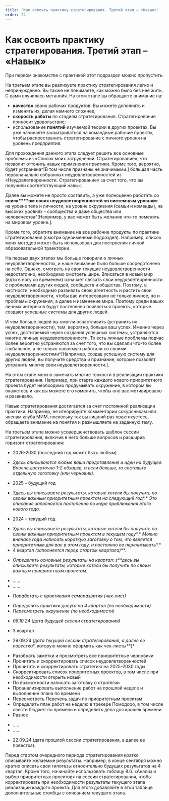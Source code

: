 ```yaml
---
title: "Как освоить практику стратегирования. Третий этап – «Навык»"
order: 24
---
```


# Как освоить практику стратегирования. Третий этап – «Навык»

При первом знакомстве с практикой этот подраздел можно пропустить.

На третьем этапе вы реализуете практику стратегирования легко и непринужденно. Вы также не понимаете, как можно было без нее жить. С вами случилась метанойя. На этом этапе вы обращаете внимание на:

* **качество** своих рабочих продуктов. Вы можете дополнять и изменять их, делая намного сложнее;
* **скорость работы** по стадиям стратегирования. Стратегирование приносит удовольствие;
* использование **понятий** изучаемой теории в других проектах. Вы уже начинаете засматриваться на командные рабочие проекты, чтобы распространить стратегирование с личного уровня на уровень предприятия.

Для прохождения данного этапа следует решить все основные проблемы из «Список моих затруднений. Стратегирование», что позволит отточить навык применения практики. Кроме того, вероятно, будет устранена^[В том числе признаны не значимыми.] большая часть первоначально собранных неудовлетворенностей из «Неудовлетворенности. Стратегирование» за счет того, что вы получили соответствующий навык.

Далее вы можете не просто составить, а уже полноценно работать со **списк****ом** **своих неудовлетворенностей по системным уровням**: на уровне тела и личности, на уровне окружения (семьи и команды), на высоких уровнях - сообщества и даже общества или человечества^[Например, у вас может быть желание что-то поменять на мировом уровне.].

Кроме того, обратите внимание на все рабочие продукты по практике стратегирования (смотри одноименный подраздел). Например, список моих методов может быть использован для построения личной образовательной траектории.

На первых двух этапах мы больше говорили о личных неудовлетворенностях, и наше внимание было больше сосредоточено на себе. Однако, смотреть на свои текущие неудовлетворенности недостаточно, необходимо смотреть шире. Вписаться в новый мир (идти в ногу со временем) означает связать свои неудовлетворенности с проблемами других людей, сообществ и общества. Поэтому, в частности, необходимо развивать свою агентность и растить свои неудовлетворенности, чтобы вас интересовано не только личное, но и проблемы окружения, а далее и изменение мира. Поэтому среди ваших личных интересов будут постепенно появляться проекты, которые создают успешные системы для других людей.

И чем больше людей вы смогли осчастливить (устранить их неудовлетворенности), тем, вероятно, больше ваш успех. Именно через успех, достигаемый через создания успешных системы, устраняются многие личные неудовлетворенности. То есть личные проблемы подчас более вероятно устраняются за счет того, что вы сделали что-то более глобальное, а не только напрямую работали со своими неудовлетворенностями^[Например, создав успешную систему для других людей, вы получите средства и признание, которые позволят устранить многие свои неудовлетворенности.].

На этом этапе можно замечать многие тонкости в реализации практики стратегирования. Например, при старте каждого нового приоритетного проекта будет необходимо продумывать окружение, в котором вы окажетесь и как вы можете его изменить, чтобы оно вас мотивировало и развивало.

Навык стратегирования достигается за счет постоянной реализации практики. Например, не игнорируйте комментарии сокурсникам или членам клуба МИМ, поскольку так вы лишний раз практикуетесь, обращаете внимание на понятия и размышляете на заданную тему.

На третьем этапе можно усовершенствовать шаблон сессии стратегирования, включив в него больше вопросов и расширив горизонт стратегирования:

* 2026-2030 (последний год может быть любым)

+ *Здесь описываются любые ваши представления и идеи на будущее.* *Вполне достаточно 1-2 абзацев, а если больше, то составьте отдельную заготовку (или черновик).*

* 2025 – будущий год

+ *Здесь вы описываете результаты, которые хотели бы получить по своим важным приоритетным проектам* *на следующий год**.* *Это описание заполняется постепенно по мере приближения этого нового года.*

* 2024 – текущий год

+ *Здесь вы описываете результаты, которые хотели бы получить по своим важным приоритетным проектам* *в текущем году**.* *Можно вначале года написать короткую заготовку о том, что является приоритетным для вас в этом году, и постоянно ее перечитывать**.*
+ 4 квартал *(заполняется перед стартом квартала)**.*

- *Определить основные результаты на квартал: з**десь вы описываете результаты, которые хотели бы получить по своим важным приоритетным проектам.*

* *……*
* *……*

- *Поработать с практиками саморазвития (чек-лист)*

* *Определить практики досуга на* *4* *квартал (по необходимости)*
* *Пересмотреть окружение (по необходимости)*

- *06.10.24 (дата будущей сессии стратегирования)*

+ 3 квартал

- 29.09.24 *(дата* *текущей* *сессии стратегирования, а далее ее повестка**, которую можно оформить как чек-листы**)*

* Разобрать заметки и просмотреть все приоритетные черновики
* Прочитать и скорректировать список неудовлетворенностей
* Прочитать и скорректировать стратегию на 2025-2030 годы
* Скорректировать список приоритетных проектов, в том числе при необходимости открыть новый
* По возможности написать заготовку о стратегии
* Проанализировать выполнение работ на прошлой неделе и выполнение плана по времени
* Пересмотреть Перечень задач по приоритетным проектам
* Определить план работ на неделю в трекере Помодоро, в том числе свести бюджет по времени и определить дела для крошек времени
* Разное

+ …..
+ …..

- 22.09.24 (дата прошлой сессии стратегирования, а далее ее повестка).

Перед стартом очередного периода стратегирования кратко описывайте желаемые результаты. Например, в конце сентября можно кратно описать свои гипотезы относительно будущих результатов на 4 квартал. Кроме того, начинайте использовать таблицу 8.6. «Анализ и выбор приоритетных проектов» на сессии стратегирования, чтобы корректировать при необходимости результаты текущего этапа реализации каждого проекта. Для этого добавляйте в этой таблице дополнительные столбцы с описанием текущего этапа.